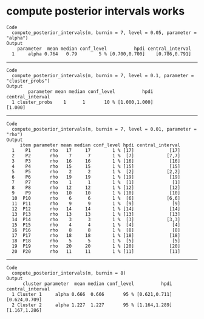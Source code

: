 # compute posterior intervals works

    Code
      compute_posterior_intervals(m, burnin = 7, level = 0.05, parameter = "alpha")
    Output
        parameter  mean median conf_level          hpdi central_interval
      1     alpha 0.764   0.79        5 % [0.700,0.700]    [0.786,0.791]

---

    Code
      compute_posterior_intervals(m, burnin = 7, level = 0.1, parameter = "cluster_probs")
    Output
            parameter mean median conf_level          hpdi central_interval
      1 cluster_probs    1      1       10 % [1.000,1.000]          [1.000]

---

    Code
      compute_posterior_intervals(m, burnin = 7, level = 0.01, parameter = "rho")
    Output
         item parameter mean median conf_level hpdi central_interval
      1    P1       rho   17     17        1 % [17]             [17]
      2    P2       rho    7      7        1 %  [7]            [7,7]
      3    P3       rho   16     16        1 % [16]             [16]
      4    P4       rho   15     15        1 % [15]             [15]
      5    P5       rho    2      2        1 %  [2]            [2,2]
      6    P6       rho   19     19        1 % [19]             [19]
      7    P7       rho    1      1        1 %  [1]              [1]
      8    P8       rho   12     12        1 % [12]             [12]
      9    P9       rho   10     10        1 % [10]             [10]
      10  P10       rho    6      6        1 %  [6]            [6,6]
      11  P11       rho    9      9        1 %  [9]              [9]
      12  P12       rho   14     14        1 % [14]             [14]
      13  P13       rho   13     13        1 % [13]             [13]
      14  P14       rho    3      3        1 %  [3]            [3,3]
      15  P15       rho    4      4        1 %  [4]              [4]
      16  P16       rho    8      8        1 %  [8]              [8]
      17  P17       rho   18     18        1 % [18]             [18]
      18  P18       rho    5      5        1 %  [5]              [5]
      19  P19       rho   20     20        1 % [20]             [20]
      20  P20       rho   11     11        1 % [11]             [11]

---

    Code
      compute_posterior_intervals(m, burnin = 8)
    Output
          cluster parameter  mean median conf_level          hpdi central_interval
      1 Cluster 1     alpha 0.666  0.666       95 % [0.621,0.711]    [0.624,0.709]
      2 Cluster 2     alpha 1.227  1.227       95 % [1.164,1.289]    [1.167,1.286]

